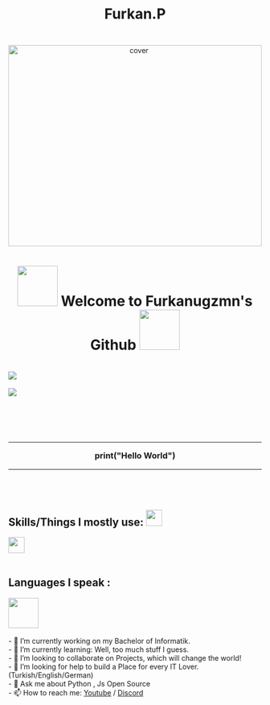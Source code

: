 <h1>
  <p align = 'center'>
    <b>Furkan.P</b> 
  </p>
</h1>

<br>
 
<div align="center">
  <img width="100%" height = "400px" src="https://c.tenor.com/DHWenG1ebgcAAAAM/deepweb.gif" alt="cover" />
</div>

<div>
  
<h1 align='center'>
  
  <img src="https://gifburg.com/images/gifs/wow/gifs/0005.gif" width=80>
  Welcome to Furkanugzmn's Github        
  <img src="https://gifburg.com/images/gifs/wow/gifs/0005.gif" width=80> </h1>
  
  <p align='center'>

  </p>
  <br>

  <a href="https://github.com/Furkanugzmn">
    <img align="center" src="https://github-readme-stats.vercel.app/api?username=Furkanugzmn&count_private=true&show_icons=true&theme=chartreuse-dark" /></a>
  <br>
  <br>
  <a href="https://github.com/Furkanugzmn">
    <img align="center" src="https://github-readme-stats.vercel.app/api/top-langs/?username=Furkanugzmn&layout=compact&theme=chartreuse-dark&langs_count=8" /></a>
  <br>

</div>
  
<br> 
<br>
<br> 
<br>

<h3>
  <hr>
  <p align='center'>print("Hello World")</p>
  <hr>
</h3>

<br>
<br>
  
<h2> Skills/Things I mostly use: <img src = "https://media2.giphy.com/media/QssGEmpkyEOhBCb7e1/giphy.gif?cid=ecf05e47a0n3gi1bfqntqmob8g9aid1oyj2wr3ds3mg700bl&rid=giphy.gif" width = 32px> </h2>

<a href= https://discord.gg/FUt8xFGjWP> <img width ='32px' src ='https://raw.githubusercontent.com/rahulbanerjee26/githubAboutMeGenerator/main/icons/discord.svg'> </a>
  <br>
  <br>
  <h2> Languages I speak : </h2>
  <a href= https://github.com/Furkanugzmn> <img width ='60px' src ='https://cdn.travelatelier.com/wp-content/uploads/2017/01/turkish-flag.jpg'> </a>

  <br>
  <br>
- 🔭 I’m currently working on my Bachelor of Informatik. <br>
- 🌱 I’m currently learning: Well, too much stuff I guess. <br>
- 👯 I’m looking to collaborate on Projects, which will change the world! <br>
- 🤔 I’m looking for help to build a Place for every IT Lover. (Turkish/English/German) <br>
- 💬 Ask me about Python , Js Open Source <br>
- 📫 How to reach me: <a href= https://youtube.com/c/koddunyam>Youtube</a> / <a href= https://discord.gg/FUt8xFGjWP> Discord</a>   <br>




